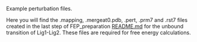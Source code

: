 Example perturbation files.

Here you will find the .mapping, .mergeat0.pdb, .pert, .prm7 and .rst7 files created in the last step of FEP_preparation [README.md](https://github.com/cole-group/qube_project/blob/master/QuBe-SOMD_paper/FEP_preparation/README.md) for the unbound transition of Lig1-Lig2.
These files are required for free energy calculations.
